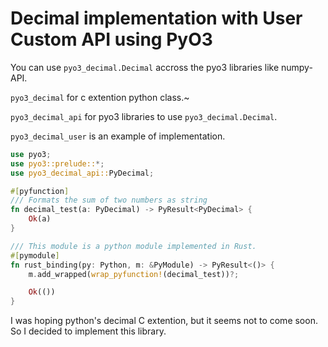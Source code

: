 # Decimal implementation with User Custom API using PyO3

You can use `pyo3_decimal.Decimal` accross the pyo3 libraries like numpy-API.

`pyo3_decimal` for c extention python class.~

`pyo3_decimal_api` for pyo3 libraries to use `pyo3_decimal.Decimal`.

`pyo3_decimal_user` is an example of implementation.

``` rust
use pyo3;
use pyo3::prelude::*;
use pyo3_decimal_api::PyDecimal;

#[pyfunction]
/// Formats the sum of two numbers as string
fn decimal_test(a: PyDecimal) -> PyResult<PyDecimal> {
    Ok(a)
}

/// This module is a python module implemented in Rust.
#[pymodule]
fn rust_binding(py: Python, m: &PyModule) -> PyResult<()> {
    m.add_wrapped(wrap_pyfunction!(decimal_test))?;

    Ok(())
}
```

I was hoping python's decimal C extention, but it seems not to come soon. So I decided to implement this library.
